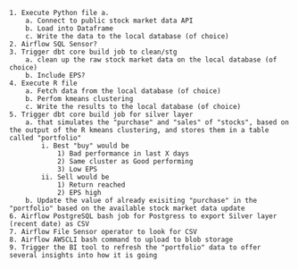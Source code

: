 	1. Execute Python file a. 
		a. Connect to public stock market data API
		b. Load into Dataframe
		c. Write the data to the local database (of choice)
	2. Airflow SQL Sensor?
	3. Trigger dbt core build job to clean/stg
		a. clean up the raw stock market data on the local database (of choice) 
		b. Include EPS?
	4. Execute R file
		a. Fetch data from the local database (of choice)
		b. Perfom kmeans clustering
		c. Write the results to the local database (of choice)
	5. Trigger dbt core build job for silver layer
		a. that simulates the "purchase" and "sales" of "stocks", based on the output of the R kmeans clustering, and stores them in a table called "portfolio"
			i. Best "buy" would be
				1) Bad performance in last X days 
				2) Same cluster as Good performing 
				3) Low EPS
			ii. Sell would be
				1) Return reached
				2) EPS high
		b. Update the value of already exisiting "purchase" in the "portfolio" based on the available stock market data update
	6. Airflow PostgreSQL bash job for Postgress to export Silver layer (recent date) as CSV
	7. Airflow File Sensor operator to look for CSV
	8. Airflow AWSCLI bash command to upload to blob storage
	9. Trigger the BI tool to refresh the "portfolio" data to offer several insights into how it is going
